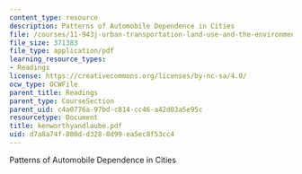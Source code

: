 ```yaml
---
content_type: resource
description: Patterns of Automobile Dependence in Cities
file: /courses/11-943j-urban-transportation-land-use-and-the-environment-spring-2002/d7a8a74f800dd3288d99ea5ec8f53cc4_kenworthyandlaube.pdf
file_size: 371383
file_type: application/pdf
learning_resource_types:
- Readings
license: https://creativecommons.org/licenses/by-nc-sa/4.0/
ocw_type: OCWFile
parent_title: Readings
parent_type: CourseSection
parent_uid: c4a0776a-97bd-c814-cc46-a42d03a5e95c
resourcetype: Document
title: kenworthyandlaube.pdf
uid: d7a8a74f-800d-d328-8d99-ea5ec8f53cc4
---
```

Patterns of Automobile Dependence in Cities
